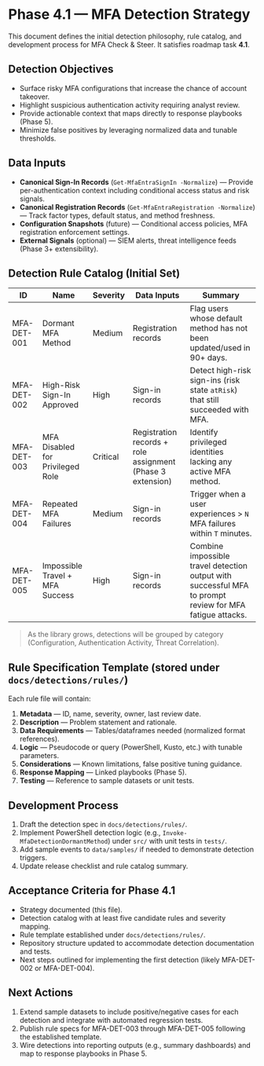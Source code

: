 # Phase 4.1 — MFA Detection Strategy

This document defines the initial detection philosophy, rule catalog, and development process for MFA Check & Steer. It satisfies roadmap task **4.1**.

## Detection Objectives
- Surface risky MFA configurations that increase the chance of account takeover.
- Highlight suspicious authentication activity requiring analyst review.
- Provide actionable context that maps directly to response playbooks (Phase 5).
- Minimize false positives by leveraging normalized data and tunable thresholds.

## Data Inputs
- **Canonical Sign-In Records** (`Get-MfaEntraSignIn -Normalize`) — Provide per-authentication context including conditional access status and risk signals.
- **Canonical Registration Records** (`Get-MfaEntraRegistration -Normalize`) — Track factor types, default status, and method freshness.
- **Configuration Snapshots** (future) — Conditional access policies, MFA registration enforcement settings.
- **External Signals** (optional) — SIEM alerts, threat intelligence feeds (Phase 3+ extensibility).

## Detection Rule Catalog (Initial Set)
| ID | Name | Severity | Data Inputs | Summary |
|----|------|----------|-------------|---------|
| MFA-DET-001 | Dormant MFA Method | Medium | Registration records | Flag users whose default method has not been updated/used in 90+ days. |
| MFA-DET-002 | High-Risk Sign-In Approved | High | Sign-in records | Detect high-risk sign-ins (risk state `atRisk`) that still succeeded with MFA. |
| MFA-DET-003 | MFA Disabled for Privileged Role | Critical | Registration records + role assignment (Phase 3 extension) | Identify privileged identities lacking any active MFA method. |
| MFA-DET-004 | Repeated MFA Failures | Medium | Sign-in records | Trigger when a user experiences > `N` MFA failures within `T` minutes. |
| MFA-DET-005 | Impossible Travel + MFA Success | High | Sign-in records | Combine impossible travel detection output with successful MFA to prompt review for MFA fatigue attacks. |

> As the library grows, detections will be grouped by category (Configuration, Authentication Activity, Threat Correlation).

## Rule Specification Template (stored under `docs/detections/rules/`)
Each rule file will contain:
1. **Metadata** — ID, name, severity, owner, last review date.
2. **Description** — Problem statement and rationale.
3. **Data Requirements** — Tables/dataframes needed (normalized format references).
4. **Logic** — Pseudocode or query (PowerShell, Kusto, etc.) with tunable parameters.
5. **Considerations** — Known limitations, false positive tuning guidance.
6. **Response Mapping** — Linked playbooks (Phase 5).
7. **Testing** — Reference to sample datasets or unit tests.

## Development Process
1. Draft the detection spec in `docs/detections/rules/`.
2. Implement PowerShell detection logic (e.g., `Invoke-MfaDetectionDormantMethod`) under `src/` with unit tests in `tests/`.
3. Add sample events to `data/samples/` if needed to demonstrate detection triggers.
4. Update release checklist and rule catalog summary.

## Acceptance Criteria for Phase 4.1
- Strategy documented (this file).
- Detection catalog with at least five candidate rules and severity mapping.
- Rule template established under `docs/detections/rules/`.
- Repository structure updated to accommodate detection documentation and tests.
- Next steps outlined for implementing the first detection (likely MFA-DET-002 or MFA-DET-004).

## Next Actions
1. Extend sample datasets to include positive/negative cases for each detection and integrate with automated regression tests.
2. Publish rule specs for MFA-DET-003 through MFA-DET-005 following the established template.
3. Wire detections into reporting outputs (e.g., summary dashboards) and map to response playbooks in Phase 5.
